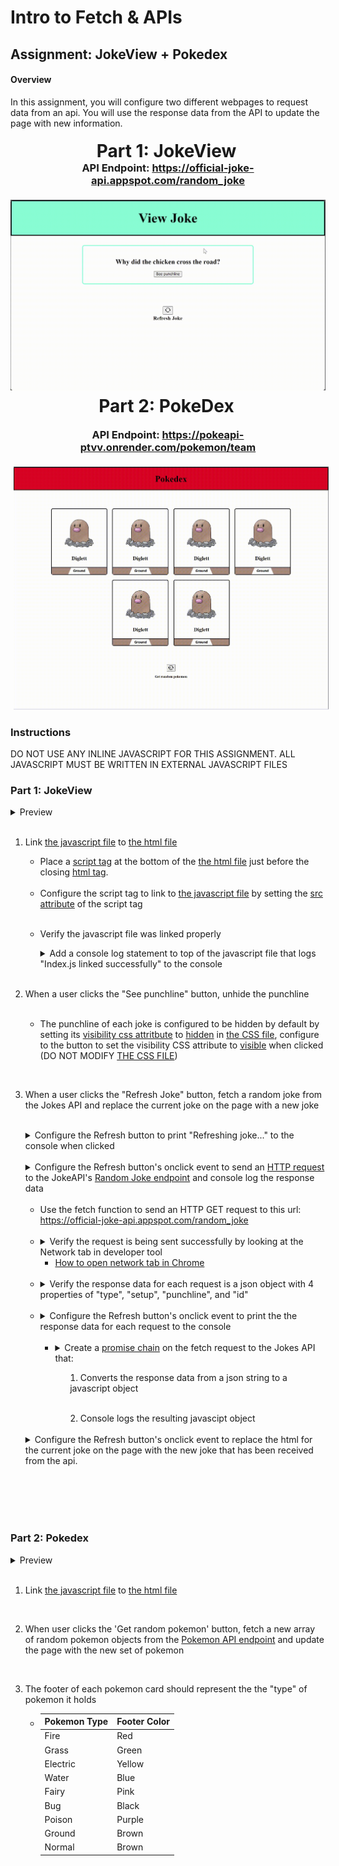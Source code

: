 # Intro to Fetch & APIs

## Assignment:  JokeView + Pokedex

#### Overview
In this assignment, you will configure two different webpages to request data from an api. You will use the response data from the API to update the page with new information.

<div style="display: flex; flex-direction: column; justify-content: center;  align-items: center;
">  <div>
    <h1 style="margin-right: 1%; margin-top: 1%; text-align:center; margin-bottom: 0px;" >Part 1: JokeView</h1>
   <h3 style="text-align: center; margin-top: 0px;">API Endpoint: <a href="https://official-joke-api.appspot.com/random_joke">https://official-joke-api.appspot.com/random_joke</a></h3>

   <img src="./Example/Part1.gif" style="margin-right: 1%; margin-top: 1%;" /> 
   <h1 style="margin-right: 1%; margin-top: 1%; text-align:center" >Part 2: PokeDex</h1>
   <h3 style="text-align: center; margin-top: 0px;">API Endpoint: <a href="https://pokeapi-ptvv.onrender.com/pokemon/team">https://pokeapi-ptvv.onrender.com/pokemon/team</a></h3>
   <img src="./Example/Part2.gif"  style="margin-left: 1%; margin-top: 1%;" />
  </div>
</div>


### Instructions

DO NOT USE ANY INLINE JAVASCRIPT FOR THIS ASSIGNMENT. ALL JAVASCRIPT MUST BE WRITTEN IN EXTERNAL JAVASCRIPT FILES

### **Part 1: JokeView**

<details>

<summary>Preview</summary>

<img src="Example/Part1.gif" width="400"/>
</details>

<br>


1. Link [the javascript file](Part1/index.js) to [the html file](Part1/index.html)

   - Place a [script tag](https://developer.mozilla.org/en-US/docs/Web/HTML/Element/script#basic_usage) at the bottom of the [the html file](Part1/index.html) just before the closing [html tag](https://www.w3schools.com/tags/tag_html.asp).
   
   <br/>
   
   - Configure the script tag to link to [the javascript file](Part1/index.js) by setting the [src attribute](https://www.w3schools.com/TAGS/att_script_src.asp) of the script tag 

   <br/>

   - Verify the javascript file was linked properly
         <details>

      <summary> Add a console log statement to top of the javascript file that logs "Index.js linked successfully" to the console</summary>

      <img src="Example/Part1-2.png" width="400"/>
      </details>

   <br/>


2. When a user clicks the "See punchline" button, unhide the punchline\
   <br/>
   - The punchline of each joke is configured to be hidden by default by setting its [visibility css attritbute](https://www.w3schools.com/cssref/pr_class_visibility.php) to [hidden](https://developer.mozilla.org/en-US/docs/Web/CSS/visibility#hidden) in [the CSS file](Part1/index.css), configure to the
   button to set the visibility CSS attribute to [visible](https://developer.mozilla.org/en-US/docs/Web/CSS/visibility#visible) when clicked (DO NOT MODIFY [THE CSS FILE](Part1/index.css))

<br/>

3. When a user clicks the "Refresh Joke" button, fetch a random joke from the Jokes API and replace the current joke on the page with a new joke 

   <br>

      <details>

      <summary>Configure the Refresh button to print "Refreshing joke..." to the console when clicked</summary>
      <br>
      <img src="Example/Part1-3-1.gif" width="400"/>
      </details>

   <br>

      <details>

      <summary>Configure the Refresh button's onclick event to send an <a href="https://www.w3schools.com/whatis/whatis_http.asp">HTTP request</a> to the JokeAPI's <a href="https://official-joke-api.appspot.com/random_joke">Random Joke endpoint</a> and console log the response data</summary>
      <br>
      <img src="Example/Part1-3-4.gif" width="400"/>
      </details>
 
      <br>
      
      - Use the fetch function to send an HTTP GET request to this url: https://official-joke-api.appspot.com/random_joke

      <br>
      
      - <details>

         <summary>Verify the request is being sent successfully by looking at the Network tab in developer tool</summary>
         <br>
         <img src="Example/Part1-3-2.gif" width="400"/>
         </details>

         - [How to open network tab in Chrome](https://youtube.com/clip/UgkxU0_u8PNntYBV-U6D3pJDneMmrQ1w2Fy4?si=uY0cCgQXe71XYinq)

      <br>

      - <details>

         <summary>Verify the response data for each request is a json object with 4 properties of "type", "setup", "punchline", and "id" </summary>
         <br>
         <img src="Example/Part1-3-3.gif" width="400"/>
         </details>
      
         <br/>
      - <details>

         <summary> Configure the Refresh button's onclick event to print the the response data for each request to the console</summary>
         <br>
         <img src="Example/Part1-3-4.gif" width="400"/>

         </details>
         <br>

         
         - <details>

            <summary> Create a <a href="https://developer.mozilla.org/en-US/docs/Learn/JavaScript/Asynchronous/Promises#chaining_promises">promise chain</a> on the fetch request to the Jokes API that:
            
            <br/>
            
            1. Converts the response data from a json string to a javascript object
            
            <br>
                     
            2. Console logs the resulting javascipt object
          
            </summary>
            <br>

            ```javascript
            fetch("https://official-joke-api.appspot.com/random_joke")
               .then(function (response) {
                     var data = response.json(); //converts data from json string to javascript object 
                     return data //pass to next function in promise chain
               })
               .then(function (randomJoke) {
                     console.log(randomJoke);
               })

            ```

            </details>
   <br>

      <details>

      <summary> Configure the Refresh button's onclick event to replace the html for the current joke on the page with the new joke that has been received from the api.</summary>
      <br>
      <img src="Example/Part1.gif" width="400"/>

      </details>


<br/>
<br/>
<br/>
<br/>

### **Part 2: Pokedex**

<details>

<summary>Preview</summary>

<img src="Example/Part2.gif" width="400"/>
</details>

<br>
   
   1. Link [the javascript file](Part2/index.js) to [the html file](Part2/index.html)
   
   <br/>

   2. When user clicks the 'Get random pokemon' button, fetch a new array of random pokemon objects from the [Pokemon API endpoint](https://pokeapi-ptvv.onrender.com/pokemon/team) and update the page with the new set of pokemon

   <br/>

   3. The footer of each pokemon card should represent the the "type" of pokemon it holds 

      -  | Pokemon Type  | Footer Color |
         | ------------- | ------------- |
         | Fire          | Red           |
         | Grass         | Green         |
         | Electric      | Yellow        |
         | Water         | Blue          |
         | Fairy         | Pink          |
         | Bug           | Black         |
         | Poison        | Purple        |
         | Ground        | Brown         |
         | Normal        | Brown         |



<br>
<br>
<br>

